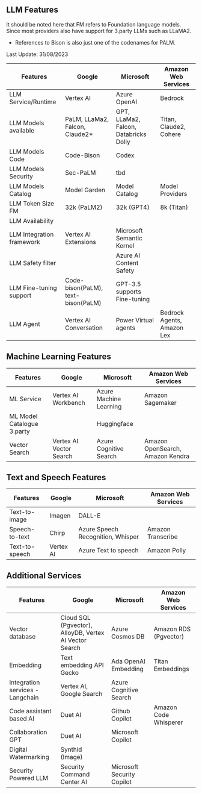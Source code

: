 ## LLM Features

It should be noted here that FM refers to Foundation language models. Since most providers also have support for 3.party LLMs such as LLaMA2.

* References to Bison is also just one of the codenames for PALM. 

Last Update: 31/08/2023

| Features                         | Google                    | Microsoft              | Amazon Web Services  |
|----------------------------------|---------------------------|------------------------|----------------------|
| LLM Service/Runtime              | Vertex AI                 | Azure OpenAI           | Bedrock              |
| LLM Models available             | PaLM, LLaMa2, Falcon, Claude2* | GPT, LLaMa2, Falcon, Databricks Dolly | Titan, Claude2, Cohere |
| LLM Models Code             | Code-Bison | Codex  |  |
| LLM Models Security             | Sec-PaLM | tbd |  |
| LLM Models Catalog               | Model Garden              | Model Catalog         |  Model Providers                    |
| LLM Token Size FM                   | 32k (PaLM2)               | 32k (GPT4)             | 8k (Titan)                     |
| LLM Availability                 |                           |                        |                      |
| LLM Integration framework        | Vertex AI Extensions      | Microsoft Semantic Kernel |                    |
| LLM Safety filter                |                           | Azure AI Content Safety |                    |
| LLM Fine-tuning support          | Code-bison(PaLM), text-bison(PaLM) |  GPT-3.5 supports Fine-tuning                  |                    |
| LLM Agent                        | Vertex AI Conversation |  Power Virtual agents                  | Bedrock Agents, Amazon Lex                   |

## Machine Learning Features

| Features                         | Google                    | Microsoft              | Amazon Web Services  |
|----------------------------------|---------------------------|------------------------|----------------------|
| ML Service                       | Vertex AI Workbench       | Azure Machine Learning | Amazon Sagemaker    |
| ML Model Catalogue 3.party               |                           | Huggingface                      |                      |
| Vector Search                    | Vertex AI Vector Search   | Azure Cognitive Search | Amazon OpenSearch, Amazon Kendra |

## Text and Speech Features

| Features                         | Google                    | Microsoft              | Amazon Web Services  |
|----------------------------------|---------------------------|------------------------|----------------------|
| Text-to-image                    | Imagen                    | DALL-E                 |                      |
| Speech-to-text                   | Chirp                     | Azure Speech Recognition, Whisper | Amazon Transcribe |
| Text-to-speech                   | Vertex AI                 | Azure Text to speech  | Amazon Polly        |

## Additional Services

| Features                         | Google                    | Microsoft              | Amazon Web Services  |
|----------------------------------|---------------------------|------------------------|----------------------|
| Vector database                  | Cloud SQL (Pgvector), AlloyDB, Vertex AI Vector Search | Azure Cosmos DB | Amazon RDS (Pgvector) |
| Embedding                        | Text embedding API Gecko  | Ada OpenAI Embedding  | Titan Embeddings    |
| Integration services - Langchain | Vertex AI, Google Search  | Azure Cognitive Search |                      |
| Code assistant based AI          | Duet AI                   | Github Copilot        | Amazon Code Whisperer |
| Collaboration GPT                | Duet AI                   | Microsoft Copilot     |                      |
| Digital Watermarking             | Synthid (Image)           |                        |                      |
| Security Powered LLM           | Security Command Center AI         | Microsoft Security Copilot                        |                      |
